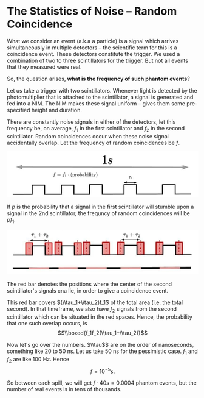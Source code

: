 # The Statistics of Noise – Random Coincidence

What we consider an event (a.k.a a particle) is a signal which arrives simultaneously in multiple detectors – the scientific term for this is a coincidence event. These detectors constitute the trigger. We used a combination of two to three scintillators for the trigger. But not all events that they measured were real. 

So, the question arises, **what is the frequency of such phantom events**?

Let us take a trigger with two scintillators. Whenever light is detected by the photomultiplier that is attached to the scintillator, a signal is generated and fed into a NIM. The NIM makes these signal uniform – gives them some pre-specified height and duration. 

There are constantly noise  signals in either of the detectors, let this frequency be, on average, $f_1$ in the first scintillator and $f_2$ in the second scintillator. Random coincidences occur when these noise signal accidentally overlap. Let the frequency of random coincidences be $f$.

<img src="../articles/images/rando0.jpg" width="600px" height="auto">

If $p$ is the probability that a signal in the first scintillator will stumble upon a signal in the 2nd scintillator, the frequncy of random coincidences will be $pf_1$.

<img src="../articles/images/rando1.jpg" width="600px" height="auto">

The red bar denotes the positions where the center of the second scintillator's signals cna lie, in order to give a coincidence event.

This red bar covers $(\\tau_1+\\tau_2)f_1$ of the total area (i.e. the total second). In that timeframe, we also have $f_2$ signals from the second scintillator which can be situated in the red spaces. Hence, the probability that one such overlap occurs, is
$$\\boxed{f_1f_2(\\tau_1+\\tau_2)}$$

Now let's go over the numbers. $\\tau$$ are on the order of nanoseconds, something like 20 to 50 ns. Let us take 50 ns for the pessimistic case. $f_1$ and $f_2$ are like 100 Hz. Hence
$$ f = 10^{-5} s.$$

So between each spill, we will get $f\cdot 40s=0.0004$ phantom events, but the number of real events is in tens of thousands.
